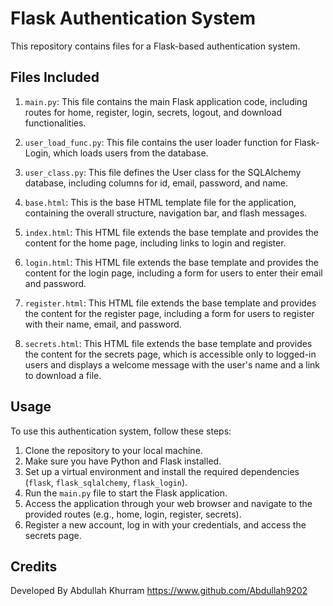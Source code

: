 # Flask Authentication System

This repository contains files for a Flask-based authentication system.

## Files Included

1. `main.py`: This file contains the main Flask application code, including routes for home, register, login, secrets, logout, and download functionalities.

2. `user_load_func.py`: This file contains the user loader function for Flask-Login, which loads users from the database.

3. `user_class.py`: This file defines the User class for the SQLAlchemy database, including columns for id, email, password, and name.

4. `base.html`: This is the base HTML template file for the application, containing the overall structure, navigation bar, and flash messages.

5. `index.html`: This HTML file extends the base template and provides the content for the home page, including links to login and register.

6. `login.html`: This HTML file extends the base template and provides the content for the login page, including a form for users to enter their email and password.

7. `register.html`: This HTML file extends the base template and provides the content for the register page, including a form for users to register with their name, email, and password.

8. `secrets.html`: This HTML file extends the base template and provides the content for the secrets page, which is accessible only to logged-in users and displays a welcome message with the user's name and a link to download a file.

## Usage

To use this authentication system, follow these steps:

1. Clone the repository to your local machine.
2. Make sure you have Python and Flask installed.
3. Set up a virtual environment and install the required dependencies (`flask`, `flask_sqlalchemy`, `flask_login`).
4. Run the `main.py` file to start the Flask application.
5. Access the application through your web browser and navigate to the provided routes (e.g., home, login, register, secrets).
6. Register a new account, log in with your credentials, and access the secrets page.

## Credits

Developed By Abdullah Khurram <https://www.github.com/Abdullah9202>
